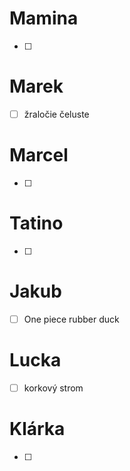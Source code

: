 # Mamina
- [ ] 

# Marek
- [ ] žraločie čeluste

# Marcel
- [ ] 

# Tatino
- [ ] 

# Jakub
- [ ] One piece rubber duck

# Lucka
- [ ] korkový strom

# Klárka
- [ ] 
